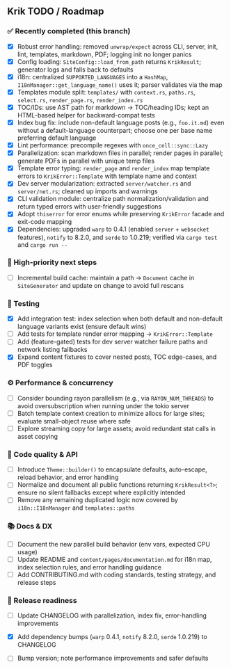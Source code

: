 ## Krik TODO / Roadmap

### ✅ Recently completed (this branch)
- [x] Robust error handling: removed `unwrap/expect` across CLI, server, init, lint, templates, markdown, PDF; logging init no longer panics
- [x] Config loading: `SiteConfig::load_from_path` returns `KrikResult`; generator logs and falls back to defaults
- [x] i18n: centralized `SUPPORTED_LANGUAGES` into a `HashMap`, `I18nManager::get_language_name()` uses it; parser validates via the map
- [x] Templates module split: `templates/` with `context.rs`, `paths.rs`, `select.rs`, `render_page.rs`, `render_index.rs`
- [x] TOC/IDs: use AST path for markdown → TOC/heading IDs; kept an HTML-based helper for backward-compat tests
- [x] Index bug fix: include non-default language posts (e.g., `foo.it.md`) even without a default-language counterpart; choose one per base name preferring default language
- [x] Lint performance: precompile regexes with `once_cell::sync::Lazy`
- [x] Parallelization: scan markdown files in parallel; render pages in parallel; generate PDFs in parallel with unique temp files
- [x] Template error typing: `render_page` and `render_index` map template errors to `KrikError::Template` with template name and context
- [x] Dev server modularization: extracted `server/watcher.rs` and `server/net.rs`; cleaned up imports and warnings
- [x] CLI validation module: centralize path normalization/validation and return typed errors with user-friendly suggestions
- [x] Adopt `thiserror` for error enums while preserving `KrikError` facade and exit-code mapping
- [x] Dependencies: upgraded `warp` to 0.4.1 (enabled `server` + `websocket` features), `notify` to 8.2.0, and `serde` to 1.0.219; verified via `cargo test` and `cargo run --`

### 🔺 High-priority next steps
- [ ] Incremental build cache: maintain a path → `Document` cache in `SiteGenerator` and update on change to avoid full rescans

### 🧪 Testing
- [x] Add integration test: index selection when both default and non-default language variants exist (ensure default wins)
- [ ] Add tests for template render error mapping → `KrikError::Template`
- [ ] Add (feature-gated) tests for dev server watcher failure paths and network listing fallbacks
- [x] Expand content fixtures to cover nested posts, TOC edge-cases, and PDF toggles

### ⚙️ Performance & concurrency
- [ ] Consider bounding rayon parallelism (e.g., via `RAYON_NUM_THREADS`) to avoid oversubscription when running under the tokio server
- [ ] Batch template context creation to minimize allocs for large sites; evaluate small-object reuse where safe
- [ ] Explore streaming copy for large assets; avoid redundant stat calls in asset copying

### 🧼 Code quality & API
- [ ] Introduce `Theme::builder()` to encapsulate defaults, auto-escape, reload behavior, and error handling
- [ ] Normalize and document all public functions returning `KrikResult<T>`; ensure no silent fallbacks except where explicitly intended
- [ ] Remove any remaining duplicated logic now covered by `i18n::I18nManager` and `templates::paths`

### 📚 Docs & DX
- [ ] Document the new parallel build behavior (env vars, expected CPU usage)
- [ ] Update README and `content/pages/documentation.md` for i18n map, index selection rules, and error handling guidance
- [ ] Add CONTRIBUTING.md with coding standards, testing strategy, and release steps

### 🚀 Release readiness
- [ ] Update CHANGELOG with parallelization, index fix, error-handling improvements
- [x] Add dependency bumps (`warp` 0.4.1, `notify` 8.2.0, `serde` 1.0.219) to CHANGELOG
- [ ] Bump version; note performance improvements and safer defaults


